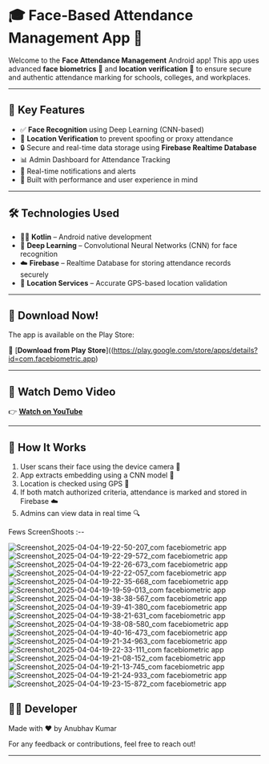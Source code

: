 # 🎓 Face-Based Attendance Management App 📱

Welcome to the **Face Attendance Management** Android app! This app uses advanced **face biometrics** 🧠 and **location verification** 📍 to ensure secure and authentic attendance marking for schools, colleges, and workplaces.

---

## 🚀 Key Features

- ✅ **Face Recognition** using Deep Learning (CNN-based)
- 📍 **Location Verification** to prevent spoofing or proxy attendance
- 🔒 Secure and real-time data storage using **Firebase Realtime Database**
- 📊 Admin Dashboard for Attendance Tracking
- 🔔 Real-time notifications and alerts
- 🎯 Built with performance and user experience in mind

---

## 🛠️ Technologies Used

- 🧑‍💻 **Kotlin** – Android native development
- 🤖 **Deep Learning** – Convolutional Neural Networks (CNN) for face recognition
- ☁️ **Firebase** – Realtime Database for storing attendance records securely
- 📍 **Location Services** – Accurate GPS-based location validation

---

## 📲 Download Now!

The app is available on the Play Store:

🔗 [**Download from Play Store**]((https://play.google.com/store/apps/details?id=com.facebiometric.app)

---

## 🎥 Watch Demo Video

👉 [**Watch on YouTube**](https://youtube.com/shorts/AjmMMfvTvzw?si=0_zgraIMwt_bXH2i)

---

## 🧠 How It Works

1. User scans their face using the device camera 🤳
2. App extracts embedding using a CNN model 🧠
3. Location is checked using GPS 📍
4. If both match authorized criteria, attendance is marked and stored in Firebase ☁️
5. Admins can view data in real time 🔍

 Fews ScreenShoots :-- 
  

![Screenshot_2025-04-04-19-22-50-207_com facebiometric app](https://github.com/user-attachments/assets/655374fa-1db2-4727-93dc-70d3ff0f094d)
![Screenshot_2025-04-04-19-22-29-572_com facebiometric app](https://github.com/user-attachments/assets/44439508-0749-47ef-acca-3bbdc8e58c03)
![Screenshot_2025-04-04-19-22-26-673_com facebiometric app](https://github.com/user-attachments/assets/f8163910-b684-40d4-b5d3-c2033fb895a8)
![Screenshot_2025-04-04-19-22-22-057_com facebiometric app](https://github.com/user-attachments/assets/5fe05a0a-6bc2-44a2-8517-c9457027fa7b)
![Screenshot_2025-04-04-19-22-35-668_com facebiometric app](https://github.com/user-attachments/assets/516a3f0b-0e13-42bf-9f52-a0d0c3f08e15)
![Screenshot_2025-04-04-19-19-59-013_com facebiometric app](https://github.com/user-attachments/assets/4a6f20e1-be89-472b-85f5-590abb5247cc)
![Screenshot_2025-04-04-19-38-38-567_com facebiometric app](https://github.com/user-attachments/assets/9e23055b-7d04-4b66-acd2-d14ff713aba8)
![Screenshot_2025-04-04-19-39-41-380_com facebiometric app](https://github.com/user-attachments/assets/e6b53a07-2f25-491a-9cd3-84ce058c9a98)
![Screenshot_2025-04-04-19-38-21-631_com facebiometric app](https://github.com/user-attachments/assets/d8faa8d0-0465-4771-85bf-c6b607661adf)
![Screenshot_2025-04-04-19-38-08-580_com facebiometric app](https://github.com/user-attachments/assets/51b74772-fb7d-43ad-9f69-aeee34b013a6)
![Screenshot_2025-04-04-19-40-16-473_com facebiometric app](https://github.com/user-attachments/assets/ea46256a-cdfa-4255-9aad-4060d9f70d21)
![Screenshot_2025-04-04-19-21-34-963_com facebiometric app](https://github.com/user-attachments/assets/e35bcd83-58f2-49d6-8188-ad0b56dc2cad)
![Screenshot_2025-04-04-19-22-33-111_com facebiometric app](https://github.com/user-attachments/assets/5db44c19-ff41-4797-a689-37106c59d263)
![Screenshot_2025-04-04-19-21-08-152_com facebiometric app](https://github.com/user-attachments/assets/dc77de07-243b-425c-9e3a-0e145da3dc72)
![Screenshot_2025-04-04-19-21-13-745_com facebiometric app](https://github.com/user-attachments/assets/c9665a3b-cafc-4f68-b9a4-c94712e5d472)
![Screenshot_2025-04-04-19-21-24-933_com facebiometric app](https://github.com/user-attachments/assets/b82861ee-b94d-4862-9d44-e672b28d31a2)
![Screenshot_2025-04-04-19-23-15-872_com facebiometric app](https://github.com/user-attachments/assets/67cbd5eb-5ee3-4ff1-9ffa-9cb03b3f2cba)

## 👨‍💻 Developer

Made with ❤️ by Anubhav Kumar

For any feedback or contributions, feel free to reach out!

---

